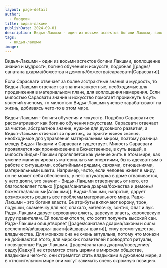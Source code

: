 ```yaml
---
layout: page-detail
author:
  - Яшодеви
title: видья-лакшми
publishDate: 2024-09-01
description: Видья-Лакшми - один из восьми аспектов богини Лакшми, воплощение знания и мудрости, богиня обучения и искусств, подобная Сарасвати.
tags:
  - видья-лакшми
image:
---
```

Видья-Лакшми - один из восьми аспектов богини Лакшми, воплощение знания и мудрости, богиня обучения и искусств, подобная [[pages/санатана дхарма/божества и демоны/божества/сарасвати|Сарасвати]].

Если Сарасвати отвечает за более абстрактные знания и мудрость, то Видья-Лакшми отвечает за знания конкретные, необходимые для продвижения в материальном плане, для воплощения намерения. Если милостью Сарасвати знание и искусство помогает проникнуть в суть явлений ученому, то милостью Видья-Лакшми ученые зарабатывают на жизнь, добиваясь чего-то в этом мире.

Видья-Лакшми - богиня обучения и искусств. Подобно Сарасвати ее рассматривают как богиню обучения искусствам. Сарасвати отвечает за чистое, абстрактное знание, нужное для духовного развития, а Видья-Лакшми отвечает за практику, за практическое знание, необходимое для управления материальным миром, поэтому разница между Видья-Лакшми и Сарасвати существует. Милость Сарасвати проявляется как проникновение в Божественное, в суть вещей, а милость Видья-Лакшми проявляется как умение жить в этом мире, как умение манипулировать материальными энергиями, быть адекватным в работе с ситуациями, событийными рядами, связями, отношениями, материальными шакти. Например, часто, если человек живет в миру, он не может себя обеспечить, у него штукатурка в доме отваливается, у него долги, это значит - Видья-Лакшми отвернулась от него, его благословляет только [[pages/санатана дхарма/божества и демоны/божества/алакшми|Алакшми]]. Видья-Лакшми, напротив, дарует возможность решать все проблемы материального мира. Радж-Лакшми - это богиня власти. Ее атрибуты включают корону, трон, подушки, скамеечку для ног, опахало, метелочку, зонтик, флаг и лук. Радж-Лакшми дарует верховную власть, царскую власть, королевскую ауру правителям. Ей поклоняются те, кто хотят получить высокий сан. Радж-Лакшми олицетворяет [[pages/санатана дхарма/законы и силы вселенной/айшварья-шакти|айшварья-шакти]], силу всемогущества, владычества. Для монахов она не очень актуальна, потому что монахи не добиваются этого; для мирских правителей проводятся ритуалы, посвященные Радж-Лакшми. [[pages/санатана дхарма/поведение/садху|Садху]] не стремятся стать царями в мирском обществе, владыками чего-то, они стремятся стать владыками в духовном мире, а в относительном мире они могут занимать очень скромную позицию.

